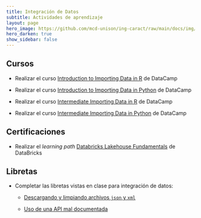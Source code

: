 ```yaml
---
title: Integración de Datos 
subtitle: Actividades de aprendizaje
layout: page
hero_image: https://github.com/mcd-unison/ing-caract/raw/main/docs/img/download-banner.jpg
hero_darken: true
show_sidebar: false
---
```



## Cursos

- Realizar el curso [Introduction to Importing Data in R](https://app.datacamp.com/learn/courses/introduction-to-importing-data-in-r) de DataCamp

- Realizar el curso [Introduction to Importing Data in Python](https://app.datacamp.com/learn/courses/introduction-to-importing-data-in-python) de DataCamp

- Realizar el curso [Intermediate Importing Data in R](https://app.datacamp.com/learn/courses/intermediate-importing-data-in-r) de DataCamp

- Realizar el curso [Intermediate Importing Data in Python](https://app.datacamp.com/learn/courses/intermediate-importing-data-in-python) de DataCamp


## Certificaciones

- Realizar el *learning path* [Databricks Lakehouse Fundamentals](https://customer-academy.databricks.com/learn/lp/21/Databricks%2520Lakehouse%2520Fundamentals%2520Learning%2520Plan) de DataBricks


## Libretas

- Completar las libretas vistas en clase para integración de datos:
  - [Descargando y limpiando archivos `json` y `xml`](https://github.com/mcd-unison/ing-caract/blob/main/ejemplos/integracion/python/descarga_datos.ipynb) 
  
  - [Uso de una API mal documentada](https://github.com/mcd-unison/ing-caract/blob/main/ejemplos/integracion/python/RNPDNO-API.ipynb)
